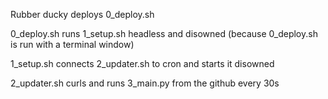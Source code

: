 Rubber ducky deploys 0_deploy.sh

0_deploy.sh runs 1_setup.sh headless and disowned (because 0_deploy.sh is run with a terminal window)

1_setup.sh connects 2_updater.sh to cron and starts it disowned

2_updater.sh curls and runs 3_main.py from the github every 30s
